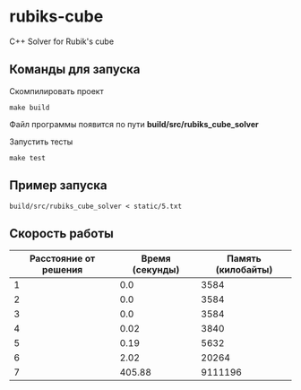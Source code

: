 # rubiks-cube
C++ Solver for Rubik's cube

## Команды для запуска

Скомпилировать проект
```
make build
```
Файл программы появится по пути **build/src/rubiks_cube_solver**

Запустить тесты
```
make test
```

## Пример запуска

```
build/src/rubiks_cube_solver < static/5.txt 
```

## Скорость работы

| Расстояние от решения  | Время (секунды)  | Память (килобайты) |
|------------------------|------------------|--------------------|
| 1                      | 0.0              | 3584               |
| 2                      | 0.0              | 3584               |
| 3                      | 0.0              | 3584               |
| 4                      | 0.02             | 3840               |
| 5                      | 0.19             | 5632               |
| 6                      | 2.02             | 20264              |
| 7                      | 405.88           | 9111196            |